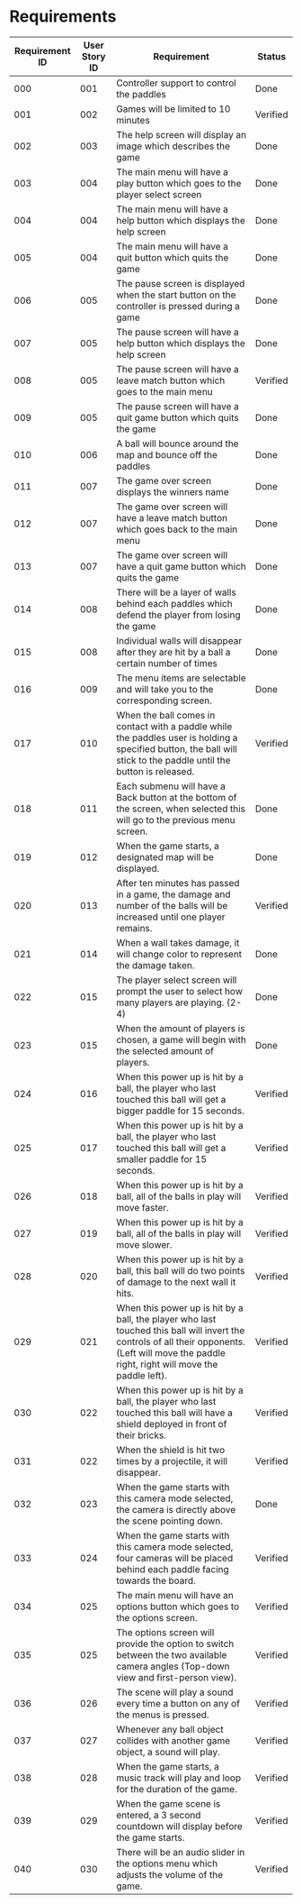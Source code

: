 # Requirements

| Requirement ID | User Story ID | Requirement | Status |
|----------------|---------------|-------------|--------|
|            000 |           001 | Controller support to control the paddles | Done |
|            001 |           002 | Games will be limited to 10 minutes | Verified |
|            002 |           003 | The help screen will display an image which describes the game | Done |
|            003 |           004 | The main menu will have a play button which goes to the player select screen | Done |
|            004 |           004 | The main menu will have a help button which displays the help screen | Done |
|            005 |           004 | The main menu will have a quit button which quits the game | Done |
|            006 |           005 | The pause screen is displayed when the start button on the controller is pressed during a game | Done |
|            007 |           005 | The pause screen will have a help button which displays the help screen | Done |
|            008 |           005 | The pause screen will have a leave match button which goes to the main menu | Verified |
|            009 |           005 | The pause screen will have a quit game button which quits the game | Done |
|            010 |           006 | A ball will bounce around the map and bounce off the paddles| Done |
|            011 |           007 | The game over screen displays the winners name | Done |
|            012 |           007 | The game over screen will have a leave match button which goes back to the main menu | Done |
|            013 |           007 | The game over screen will have a quit game button which quits the game | Done |
|            014 |           008 | There will be a layer of walls behind each paddles which defend the player from losing the game | Done |
|            015 |           008 | Individual walls will disappear after they are hit by a ball a certain number of times | Done |
|            016 |           009 | The menu items are selectable and will take you to the corresponding screen. | Done |
|            017 |           010 | When the ball comes in contact with a paddle while the paddles user is holding a specified button, the ball will stick to the paddle until the button is released. | Verified |
|            018 |           011 | Each submenu will have a Back button at the bottom of the screen, when selected this will go to the previous menu screen. | Done |
|            019 |           012 | When the game starts, a designated map will be displayed. | Done |
|            020 |           013 | After ten minutes has passed in a game, the damage and number of the balls will be increased until one player remains. | Verified |
|            021 |           014 | When a wall takes damage, it will change color to represent the damage taken. | Done |
|            022 |           015 | The player select screen will prompt the user to select how many players are playing. (2-4) | Done |
|            023 |           015 | When the amount of players is chosen, a game will begin with the selected amount of players. | Done |
|            024 |           016 | When this power up is hit by a ball, the player who last touched this ball will get a bigger paddle for 15 seconds. | Verified |
|            025 |           017 | When this power up is hit by a ball, the player who last touched this ball will get a smaller paddle for 15 seconds. | Verified |
|            026 |           018 | When this power up is hit by a ball, all of the balls in play will move faster. | Verified |
|            027 |           019 | When this power up is hit by a ball, all of the balls in play will move slower. | Verified |
|            028 |           020 | When this power up is hit by a ball, this ball will do two points of damage to the next wall it hits. | Verified |
|            029 |           021 | When this power up is hit by a ball, the player who last touched this ball will invert the controls of all their opponents. (Left will move the paddle right, right will move the paddle left). | Verified |
|            030 |           022 | When this power up is hit by a ball, the player who last touched this ball will have a shield deployed in front of their bricks. | Verified |
|            031 |           022 | When the shield is hit two times by a projectile, it will disappear. | Verified |
|            032 |           023 | When the game starts with this camera mode selected, the camera is directly above the scene pointing down. | Done |
|            033 |           024 | When the game starts with this camera mode selected, four cameras will be placed behind each paddle facing towards the board. | Verified |
|            034 |           025 | The main menu will have an options button which goes to the options screen. | Verified |
|            035 |           025 | The options screen will provide the option to switch between the two available camera angles (Top-down view and first-person view). | Verified |
|            036 |           026 | The scene will play a sound every time a button on any of the menus is pressed. | Verified |
|            037 |           027 | Whenever any ball object collides with another game object, a sound will play. | Verified |
|            038 |           028 | When the game starts, a music track will play and loop for the duration of the game. | Verified |
|            039 |           029 | When the game scene is entered, a 3 second countdown will display before the game starts. | Verified |
|            040 |           030 | There will be an audio slider in the options menu which adjusts the volume of the game. | Verified |

